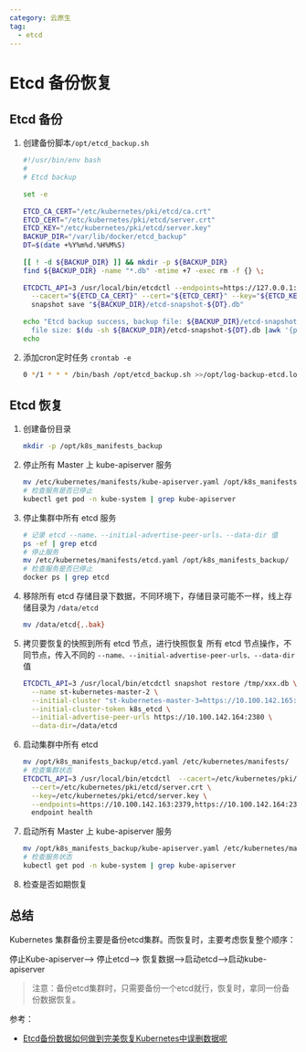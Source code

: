 ```yaml
---
category: 云原生
tag:
  - etcd
---
```


# Etcd 备份恢复

## Etcd 备份

1. 创建备份脚本`/opt/etcd_backup.sh`
   ```bash
   #!/usr/bin/env bash
   #
   # Etcd backup
    
   set -e
    
   ETCD_CA_CERT="/etc/kubernetes/pki/etcd/ca.crt"
   ETCD_CERT="/etc/kubernetes/pki/etcd/server.crt"
   ETCD_KEY="/etc/kubernetes/pki/etcd/server.key"
   BACKUP_DIR="/var/lib/docker/etcd_backup"
   DT=$(date +%Y%m%d.%H%M%S)
    
   [[ ! -d ${BACKUP_DIR} ]] && mkdir -p ${BACKUP_DIR}
   find ${BACKUP_DIR} -name "*.db" -mtime +7 -exec rm -f {} \;
    
   ETCDCTL_API=3 /usr/local/bin/etcdctl --endpoints=https://127.0.0.1:2379 \
     --cacert="${ETCD_CA_CERT}" --cert="${ETCD_CERT}" --key="${ETCD_KEY}" \
     snapshot save "${BACKUP_DIR}/etcd-snapshot-${DT}.db"
    
   echo "Etcd backup success, backup file: ${BACKUP_DIR}/etcd-snapshot-${DT}.db, \
     file size: $(du -sh ${BACKUP_DIR}/etcd-snapshot-${DT}.db |awk '{print $1}')"
   echo
   ```

2. 添加cron定时任务 `crontab -e`
   ```bash
   0 */1 * * * /bin/bash /opt/etcd_backup.sh >>/opt/log-backup-etcd.log 2>&1
   ```

## Etcd 恢复

1. 创建备份目录

   ```bash
   mkdir -p /opt/k8s_manifests_backup
   ```

2. 停止所有 Master 上 kube-apiserver 服务

   ```bash
   mv /etc/kubernetes/manifests/kube-apiserver.yaml /opt/k8s_manifests_backup/
   # 检查服务是否已停止
   kubectl get pod -n kube-system | grep kube-apiserver
   ```

3. 停止集群中所有 etcd 服务

   ```bash
   # 记录 etcd --name、--initial-advertise-peer-urls、--data-dir 值
   ps -ef | grep etcd
   # 停止服务
   mv /etc/kubernetes/manifests/etcd.yaml /opt/k8s_manifests_backup/
   # 检查服务是否已停止
   docker ps | grep etcd
   ```

4. 移除所有 etcd 存储目录下数据，不同环境下，存储目录可能不一样，线上存储目录为 `/data/etcd`

   ```bash
   mv /data/etcd{,.bak}
   ```

5. 拷贝要恢复的快照到所有 etcd 节点，进行快照恢复
   所有 etcd 节点操作，不同节点，传入不同的 `--name、--initial-advertise-peer-urls、--data-dir`值

   ```bash
   ETCDCTL_API=3 /usr/local/bin/etcdctl snapshot restore /tmp/xxx.db \
     --name st-kubernetes-master-2 \
     --initial-cluster "st-kubernetes-master-3=https://10.100.142.165:2380,st-kubernetes-master-1=https://10.100.142.163:2380,st-kubernetes-master-2=https://10.100.142.164:2380" \
     --initial-cluster-token k8s_etcd \
     --initial-advertise-peer-urls https://10.100.142.164:2380 \
     --data-dir=/data/etcd
   ```

6. 启动集群中所有 etcd

   ```bash
   mv /opt/k8s_manifests_backup/etcd.yaml /etc/kubernetes/manifests/
   # 检查集群状态
   ETCDCTL_API=3 /usr/local/bin/etcdctl  --cacert=/etc/kubernetes/pki/etcd/ca.crt \
     --cert=/etc/kubernetes/pki/etcd/server.crt \
     --key=/etc/kubernetes/pki/etcd/server.key \
     --endpoints=https://10.100.142.163:2379,https://10.100.142.164:2379,https://10.100.142.165:2379 \
     endpoint health
   ```

7. 启动所有 Master 上 kube-apiserver 服务

   ```bash
   mv /opt/k8s_manifests_backup/kube-apiserver.yaml /etc/kubernetes/manifests/
   # 检查服务状态
   kubectl get pod -n kube-system | grep kube-apiserver
   ```

8. 检查是否如期恢复

## 总结

Kubernetes 集群备份主要是备份etcd集群。而恢复时，主要考虑恢复整个顺序：

停止Kube-apiserver–> 停止etcd–> 恢复数据–>启动etcd–>启动kube-apiserver

>  注意：备份etcd集群时，只需要备份一个etcd就行，恢复时，拿同一份备份数据恢复。

参考：

- [Etcd备份数据如何做到完美恢复Kubernetes中误删数据呢](https://kubesphere.com.cn/forum/d/3532-etcdkubernetes)